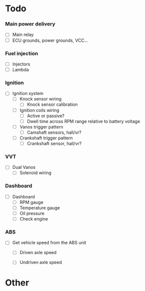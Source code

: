 # Todo

### Main power delivery
- [ ] Main relay
- [ ] ECU grounds, power grounds, VCC...

### Fuel injection
- [ ] Injectors
- [ ] Lambda

### Ignition
- [ ] Ignition system
	- [ ] Knock sensor wiring
		- [ ] Knock sensor calibration
	- [ ] Ignition coils wiring
		- [ ] Active or passive?
		- [ ] Dwell time across RPM range relative to battery voltage
	- [ ] Vanos trigger pattern
		- [ ] Camshaft sensors, hall/vr?
	- [ ] Crankshaft trigger pattern
		- [ ] Crankshaft sensor, hall/vr?

### VVT
- [ ] Dual Vanos
	- [ ] Solenoid wiring

### Dashboard
- [ ] Dashboard
	- [ ] RPM gauge
	- [ ] Temperature gauge
	- [ ] Oil pressure
	- [ ] Check engine

### ABS
- [ ] Get vehicle speed from the ABS unit
	- [ ] Driven axle speed
	- [ ] Undriven axle speed


# Other

